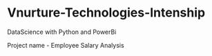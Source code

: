 # Vnurture-Technologies-Intenship

DataScience with Python and PowerBi

Project name - Employee Salary Analysis
